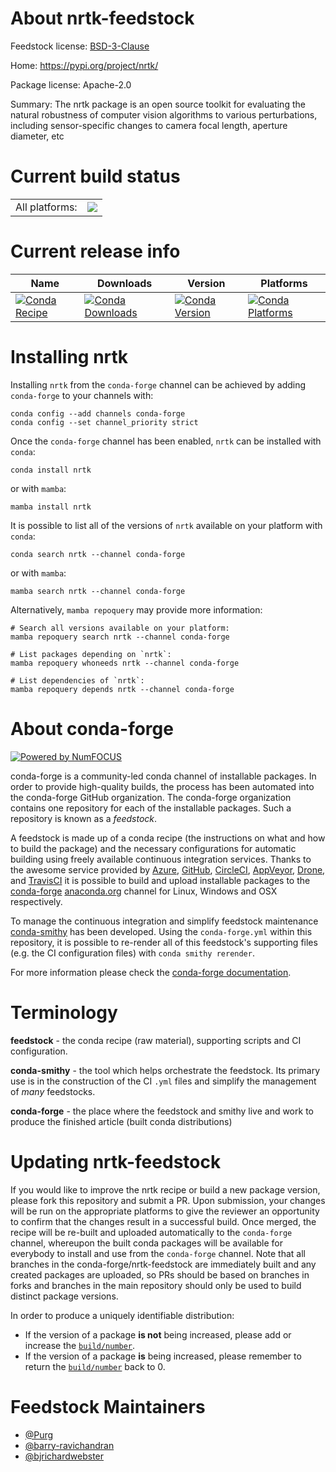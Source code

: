 About nrtk-feedstock
====================

Feedstock license: [BSD-3-Clause](https://github.com/conda-forge/nrtk-feedstock/blob/main/LICENSE.txt)

Home: https://pypi.org/project/nrtk/

Package license: Apache-2.0

Summary: The nrtk package is an open source toolkit for evaluating the natural robustness of
computer vision algorithms to various perturbations, including sensor-specific
changes to camera focal length, aperture diameter, etc


Current build status
====================


<table><tr><td>All platforms:</td>
    <td>
      <a href="https://dev.azure.com/conda-forge/feedstock-builds/_build/latest?definitionId=21274&branchName=main">
        <img src="https://dev.azure.com/conda-forge/feedstock-builds/_apis/build/status/nrtk-feedstock?branchName=main">
      </a>
    </td>
  </tr>
</table>

Current release info
====================

| Name | Downloads | Version | Platforms |
| --- | --- | --- | --- |
| [![Conda Recipe](https://img.shields.io/badge/recipe-nrtk-green.svg)](https://anaconda.org/conda-forge/nrtk) | [![Conda Downloads](https://img.shields.io/conda/dn/conda-forge/nrtk.svg)](https://anaconda.org/conda-forge/nrtk) | [![Conda Version](https://img.shields.io/conda/vn/conda-forge/nrtk.svg)](https://anaconda.org/conda-forge/nrtk) | [![Conda Platforms](https://img.shields.io/conda/pn/conda-forge/nrtk.svg)](https://anaconda.org/conda-forge/nrtk) |

Installing nrtk
===============

Installing `nrtk` from the `conda-forge` channel can be achieved by adding `conda-forge` to your channels with:

```
conda config --add channels conda-forge
conda config --set channel_priority strict
```

Once the `conda-forge` channel has been enabled, `nrtk` can be installed with `conda`:

```
conda install nrtk
```

or with `mamba`:

```
mamba install nrtk
```

It is possible to list all of the versions of `nrtk` available on your platform with `conda`:

```
conda search nrtk --channel conda-forge
```

or with `mamba`:

```
mamba search nrtk --channel conda-forge
```

Alternatively, `mamba repoquery` may provide more information:

```
# Search all versions available on your platform:
mamba repoquery search nrtk --channel conda-forge

# List packages depending on `nrtk`:
mamba repoquery whoneeds nrtk --channel conda-forge

# List dependencies of `nrtk`:
mamba repoquery depends nrtk --channel conda-forge
```


About conda-forge
=================

[![Powered by
NumFOCUS](https://img.shields.io/badge/powered%20by-NumFOCUS-orange.svg?style=flat&colorA=E1523D&colorB=007D8A)](https://numfocus.org)

conda-forge is a community-led conda channel of installable packages.
In order to provide high-quality builds, the process has been automated into the
conda-forge GitHub organization. The conda-forge organization contains one repository
for each of the installable packages. Such a repository is known as a *feedstock*.

A feedstock is made up of a conda recipe (the instructions on what and how to build
the package) and the necessary configurations for automatic building using freely
available continuous integration services. Thanks to the awesome service provided by
[Azure](https://azure.microsoft.com/en-us/services/devops/), [GitHub](https://github.com/),
[CircleCI](https://circleci.com/), [AppVeyor](https://www.appveyor.com/),
[Drone](https://cloud.drone.io/welcome), and [TravisCI](https://travis-ci.com/)
it is possible to build and upload installable packages to the
[conda-forge](https://anaconda.org/conda-forge) [anaconda.org](https://anaconda.org/)
channel for Linux, Windows and OSX respectively.

To manage the continuous integration and simplify feedstock maintenance
[conda-smithy](https://github.com/conda-forge/conda-smithy) has been developed.
Using the ``conda-forge.yml`` within this repository, it is possible to re-render all of
this feedstock's supporting files (e.g. the CI configuration files) with ``conda smithy rerender``.

For more information please check the [conda-forge documentation](https://conda-forge.org/docs/).

Terminology
===========

**feedstock** - the conda recipe (raw material), supporting scripts and CI configuration.

**conda-smithy** - the tool which helps orchestrate the feedstock.
                   Its primary use is in the construction of the CI ``.yml`` files
                   and simplify the management of *many* feedstocks.

**conda-forge** - the place where the feedstock and smithy live and work to
                  produce the finished article (built conda distributions)


Updating nrtk-feedstock
=======================

If you would like to improve the nrtk recipe or build a new
package version, please fork this repository and submit a PR. Upon submission,
your changes will be run on the appropriate platforms to give the reviewer an
opportunity to confirm that the changes result in a successful build. Once
merged, the recipe will be re-built and uploaded automatically to the
`conda-forge` channel, whereupon the built conda packages will be available for
everybody to install and use from the `conda-forge` channel.
Note that all branches in the conda-forge/nrtk-feedstock are
immediately built and any created packages are uploaded, so PRs should be based
on branches in forks and branches in the main repository should only be used to
build distinct package versions.

In order to produce a uniquely identifiable distribution:
 * If the version of a package **is not** being increased, please add or increase
   the [``build/number``](https://docs.conda.io/projects/conda-build/en/latest/resources/define-metadata.html#build-number-and-string).
 * If the version of a package **is** being increased, please remember to return
   the [``build/number``](https://docs.conda.io/projects/conda-build/en/latest/resources/define-metadata.html#build-number-and-string)
   back to 0.

Feedstock Maintainers
=====================

* [@Purg](https://github.com/Purg/)
* [@barry-ravichandran](https://github.com/barry-ravichandran/)
* [@bjrichardwebster](https://github.com/bjrichardwebster/)

